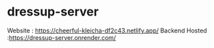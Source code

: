 # dressup-server


Website : https://cheerful-kleicha-df2c43.netlify.app/
Backend Hosted :https://dressup-server.onrender.com/
